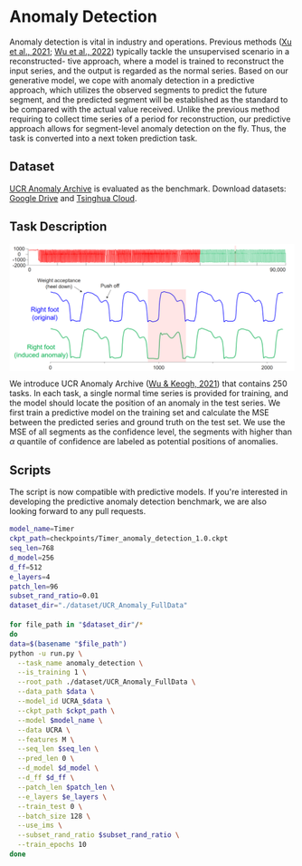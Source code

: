 # Anomaly Detection

Anomaly detection is vital in industry and operations. Previous methods ([Xu et al., 2021](https://arxiv.org/abs/2110.02642); [Wu et al., 2022](https://openreview.net/forum?id=ju_Uqw384Oq)) typically tackle the unsupervised scenario in a reconstructed- tive approach, where a model is trained to reconstruct the input series, and the output is regarded as the normal series. Based on our generative model, we cope with anomaly detection in a predictive approach, which utilizes the observed segments to predict the future segment, and the predicted segment will be established as the standard to be compared with the actual value received. Unlike the previous method requiring to collect time series of a period for reconstruction, our predictive approach allows for segment-level anomaly detection on the fly. Thus, the task is converted into a next token prediction task.


## Dataset

[UCR Anomaly Archive](https://arxiv.org/pdf/2009.13807) is evaluated as the benchmark. Download datasets: [Google Drive](https://drive.google.com/file/d/1yffcQBcMLasQcT7cdotjOVcg-2UKRarw/view?usp=drive_link) and [Tsinghua Cloud](https://cloud.tsinghua.edu.cn/f/6bc31f9a003b4d75a10b/).


## Task Description

<p align="center">
<img src="../../figures/anomaly_detection_dataset.png" alt="Credit from UCR Anomaly Archive ([Wu & Keogh, 2021)" align=center />
</p>

We introduce UCR Anomaly Archive ([Wu & Keogh, 2021](https://arxiv.org/pdf/2009.13807)) that contains 250 tasks. In each task, a single normal time series is provided for training, and the model should locate the position of an anomaly in the test series. We first train a predictive model on the training set and calculate the MSE between the predicted series and ground truth on the test set. We use the MSE of all segments as the confidence level, the segments with higher than $\alpha$ quantile of confidence are labeled as potential positions of anomalies.

## Scripts

The script is now compatible with predictive models. If you're interested in developing the predictive anomaly detection benchmark, we are also looking forward to any pull requests. 

```bash
model_name=Timer
ckpt_path=checkpoints/Timer_anomaly_detection_1.0.ckpt
seq_len=768
d_model=256
d_ff=512
e_layers=4
patch_len=96
subset_rand_ratio=0.01
dataset_dir="./dataset/UCR_Anomaly_FullData"

for file_path in "$dataset_dir"/*
do
data=$(basename "$file_path")
python -u run.py \
  --task_name anomaly_detection \
  --is_training 1 \
  --root_path ./dataset/UCR_Anomaly_FullData \
  --data_path $data \
  --model_id UCRA_$data \
  --ckpt_path $ckpt_path \
  --model $model_name \
  --data UCRA \
  --features M \
  --seq_len $seq_len \
  --pred_len 0 \
  --d_model $d_model \
  --d_ff $d_ff \
  --patch_len $patch_len \
  --e_layers $e_layers \
  --train_test 0 \
  --batch_size 128 \
  --use_ims \
  --subset_rand_ratio $subset_rand_ratio \
  --train_epochs 10
done
```

